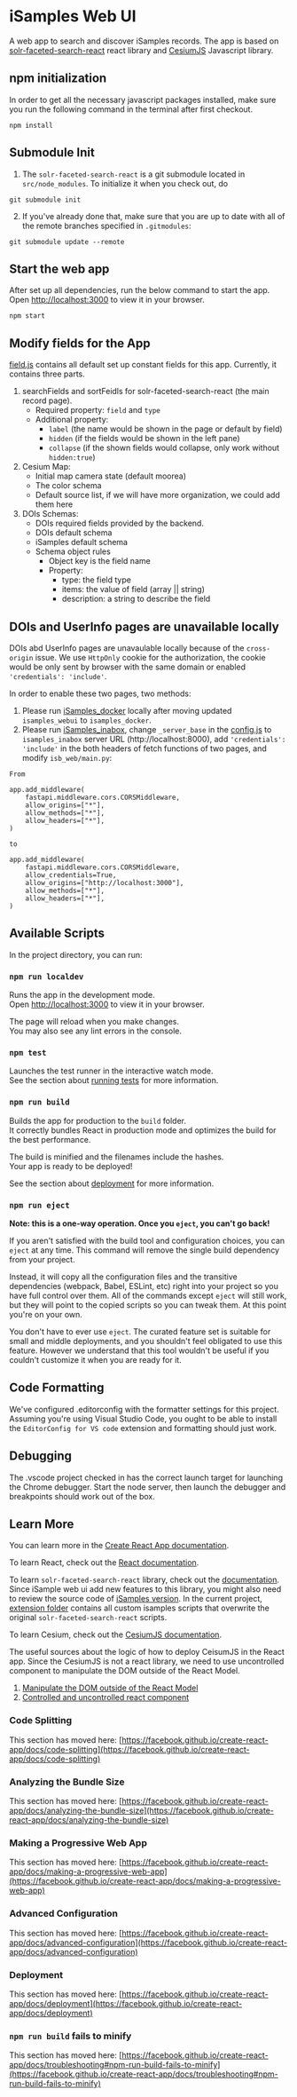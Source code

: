 # iSamples Web UI
A web app to search and discover iSamples records. The app is based on [solr-faceted-search-react](https://www.npmjs.com/package/solr-faceted-search-react) react library and [CesiumJS](https://cesium.com/platform/cesiumjs/) Javascript library.

## npm initialization
In order to get all the necessary javascript packages installed, make sure you run the following command in the terminal after first checkout.
```
npm install
``` 

## Submodule Init
1) The `solr-faceted-search-react` is a git submodule located in `src/node_modules`.  To initialize it when you check out, do 
```
git submodule init
```
2) If you've already done that, make sure that you are up to date with all of the remote branches specified in `.gitmodules`:
```
git submodule update --remote
```

## Start the web app
After set up all dependencies, run the below command to start the app. Open [http://localhost:3000](http://localhost:3000) to view it in your browser.
```
npm start
```

## Modify fields for the App
[field.js](/src/fields.js) contains all default set up constant fields for this app. Currently, it contains three parts. 

1) searchFields and sortFeidls for solr-faceted-search-react (the main record page).
    * Required property: `field` and `type`
    * Additional property: 
      * `label` (the name would be shown in the page or default by field)
      * `hidden` (if the fields would be shown in the left pane)
      * `collapse` (if the shown fields would collapse, only work without `hidden:true`)
2) Cesium Map:
    * Initial map camera state (default moorea)
    * The color schema
    * Default source list, if we will have more organization, we could add them here
3) DOIs Schemas: 
    * DOIs required fields provided by the backend.
    * DOIs default schema
    * iSamples default schema
    * Schema object rules
      * Object key is the field name
      * Property:
          * type: the field type
          * items: the value of field (array || string)
          * description: a string to describe the field
  

## DOIs and UserInfo pages are unavailable locally
DOIs abd UserInfo pages are unavaulable locally because of the `cross-origin` issue. We use `HttpOnly` cookie for the authorization, the cookie would be only sent by browser with the same domain or enabled `'credentials': 'include'`.

In order to enable these two pages, two methods:
1) Please run [iSamples_docker](https://github.com/isamplesorg/isamples_docker) locally after moving updated `isamples_webui` to `isamples_docker`.
2) Please run [iSamples_inabox](https://github.com/isamplesorg/isamples_inabox), change `_server_base` in the [config.js](/public/config.js) to `isamples_inabox` server URL (http://localhost:8000), add `'credentials': 'include'` in the both headers of fetch functions of two pages, and modify `isb_web/main.py`:
```
From

app.add_middleware(
    fastapi.middleware.cors.CORSMiddleware,
    allow_origins=["*"],
    allow_methods=["*"],
    allow_headers=["*"],
)

to 

app.add_middleware(
    fastapi.middleware.cors.CORSMiddleware,
    allow_credentials=True,
    allow_origins=["http://localhost:3000"],
    allow_methods=["*"],
    allow_headers=["*"],
)
```



## Available Scripts

In the project directory, you can run:

### `npm run localdev`

Runs the app in the development mode.\
Open [http://localhost:3000](http://localhost:3000) to view it in your browser.

The page will reload when you make changes.\
You may also see any lint errors in the console.

### `npm test`

Launches the test runner in the interactive watch mode.\
See the section about [running tests](https://facebook.github.io/create-react-app/docs/running-tests) for more information.

### `npm run build`

Builds the app for production to the `build` folder.\
It correctly bundles React in production mode and optimizes the build for the best performance.

The build is minified and the filenames include the hashes.\
Your app is ready to be deployed!

See the section about [deployment](https://facebook.github.io/create-react-app/docs/deployment) for more information.

### `npm run eject`

**Note: this is a one-way operation. Once you `eject`, you can't go back!**

If you aren't satisfied with the build tool and configuration choices, you can `eject` at any time. This command will remove the single build dependency from your project.

Instead, it will copy all the configuration files and the transitive dependencies (webpack, Babel, ESLint, etc) right into your project so you have full control over them. All of the commands except `eject` will still work, but they will point to the copied scripts so you can tweak them. At this point you're on your own.

You don't have to ever use `eject`. The curated feature set is suitable for small and middle deployments, and you shouldn't feel obligated to use this feature. However we understand that this tool wouldn't be useful if you couldn't customize it when you are ready for it.

## Code Formatting

We've configured .editorconfig with the formatter settings for this project.  Assuming you're using Visual Studio Code, you ought to be able to install the `EditorConfig for VS code` extension and formatting should just work.

## Debugging

The .vscode project checked in has the correct launch target for launching the Chrome debugger.  Start the node server, then launch the debugger and breakpoints should work out of the box.

## Learn More

You can learn more in the [Create React App documentation](https://facebook.github.io/create-react-app/docs/getting-started).

To learn React, check out the [React documentation](https://reactjs.org/).

To learn `solr-faceted-search-react` library, check out the [documentation](https://www.npmjs.com/package/solr-faceted-search-react). Since iSample web ui add new features to this library, you might also need to review the source code of [iSamples version](https://github.com/isamplesorg/solr-faceted-search-react/tree/develop). In the current project, [extension folder](./src/extension) contains all custom isamples scripts that overwrite the original `solr-faceted-search-react` scripts.

To learn Cesium, check out the [CesiumJS documentation](https://cesium.com/learn/cesiumjs-learn/).

The useful sources about the logic of how to deploy CeisumJS in the React app. Since the CesiumJS is not a react library, we need to use uncontrolled component to manipulate the DOM outside of the React Model.
1) [Manipulate the DOM outside of the React Model](https://medium.com/@garrettmac/reactjs-how-to-safely-manipulate-the-dom-when-reactjs-cant-the-right-way-8a20928e8a6)
2) [Controlled and uncontrolled react component](https://goshacmd.com/controlled-vs-uncontrolled-inputs-react/)

### Code Splitting

This section has moved here: [https://facebook.github.io/create-react-app/docs/code-splitting](https://facebook.github.io/create-react-app/docs/code-splitting)

### Analyzing the Bundle Size

This section has moved here: [https://facebook.github.io/create-react-app/docs/analyzing-the-bundle-size](https://facebook.github.io/create-react-app/docs/analyzing-the-bundle-size)

### Making a Progressive Web App

This section has moved here: [https://facebook.github.io/create-react-app/docs/making-a-progressive-web-app](https://facebook.github.io/create-react-app/docs/making-a-progressive-web-app)

### Advanced Configuration

This section has moved here: [https://facebook.github.io/create-react-app/docs/advanced-configuration](https://facebook.github.io/create-react-app/docs/advanced-configuration)

### Deployment

This section has moved here: [https://facebook.github.io/create-react-app/docs/deployment](https://facebook.github.io/create-react-app/docs/deployment)

### `npm run build` fails to minify

This section has moved here: [https://facebook.github.io/create-react-app/docs/troubleshooting#npm-run-build-fails-to-minify](https://facebook.github.io/create-react-app/docs/troubleshooting#npm-run-build-fails-to-minify)
